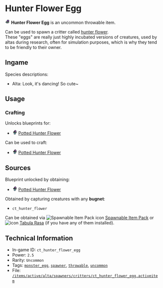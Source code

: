 # Hunter Flower Egg

<img src="https://raw.githubusercontent.com/Ceterai/Enternia/main/items/active/alta/spawners/critters/ct_hunter_flower_egg.png" alt="Hunter Flower Egg icon" loading="lazy" height="16px" width="auto" /> **Hunter Flower Egg** is an uncommon throwable item.

Can be used to spawn a critter called [hunter flower](https://ceterai.github.io/MyEnternia/Wiki/hunterflower).  
These "eggs" are really just highly incubated versions of creatures, used by altas during research, often for simulation purposes, which is why they tend to be friendly to their owner.

## Ingame

Species descriptions:

- Alta: Look, it's dancing! So cute~

## Usage

### Crafting

Unlocks blueprints for:

- <img src="https://raw.githubusercontent.com/Ceterai/Enternia/main/objects/alta/special/critters/hunter_flower/icon.png" alt="Potted Hunter Flower icon" loading="lazy" height="16px" width="auto" /> [Potted Hunter Flower](https://ceterai.github.io/MyEnternia/Wiki/PottedHunterFlower)

Can be used to craft:

- <img src="https://raw.githubusercontent.com/Ceterai/Enternia/main/objects/alta/special/critters/hunter_flower/icon.png" alt="Potted Hunter Flower icon" loading="lazy" height="16px" width="auto" /> [Potted Hunter Flower](https://ceterai.github.io/MyEnternia/Wiki/PottedHunterFlower)

## Sources

Blueprint unlocked by obtaining:

- <img src="https://raw.githubusercontent.com/Ceterai/Enternia/main/objects/alta/special/critters/hunter_flower/icon.png" alt="Potted Hunter Flower icon" loading="lazy" height="16px" width="auto" /> [Potted Hunter Flower](https://ceterai.github.io/MyEnternia/Wiki/PottedHunterFlower)

Obtained by capturing creatures with any **bugnet**:

- `ct_hunter_flower`

Can be obtained via <img src="https://raw.githubusercontent.com/Silverfeelin/Starbound-SpawnableItemPack/master/interface/sip/iconSmall.png" alt="Spawnable Item Pack icon" width="18" height="14"/> [Spawnable Item Pack](https://steamcommunity.com/sharedfiles/filedetails/?id=733665104) or <img src="https://steamuserimages-a.akamaihd.net/ugc/263843960696222713/3EC9A7C005541F7D577EBCB8C5736B4EFC9973D6/" alt="icon" width="8" height="12"/> [Tabula Rasa](https://community.playstarbound.com/resources/the-tabula-rasa.3222/) (if you have any of them installed).

## Technical Information

- In-game ID: `ct_hunter_flower_egg`
- Power: `2.5`
- Rarity: `Uncommon`
- Tags: [`monster_egg`](https://ceterai.github.io/MyEnternia/Wiki/Tags/MonsterEgg), [`spawner`](https://ceterai.github.io/MyEnternia/Wiki/Tags/Spawner), [`throwable`](https://ceterai.github.io/MyEnternia/Wiki/Tags/Throwable), [`uncommon`](https://ceterai.github.io/MyEnternia/Wiki/Tags/Uncommon)
- File: [`/items/active/alta/spawners/critters/ct_hunter_flower_egg.activeitem`](https://github.com/Ceterai/Enternia/blob/main/items/active/alta/spawners/critters/ct_hunter_flower_egg.activeitem)
